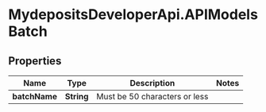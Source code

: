 # MydepositsDeveloperApi.APIModelsBatch

## Properties

Name | Type | Description | Notes
------------ | ------------- | ------------- | -------------
**batchName** | **String** | Must be 50 characters or less | 


